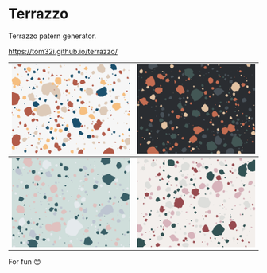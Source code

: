 # Terrazzo

Terrazzo patern generator.

https://tom32i.github.io/terrazzo/

|  ![](1.png) |  ![](4.png) |
| ----------- | ----------- |
|  ![](2.png) |  ![](3.png) |

For fun 😊

